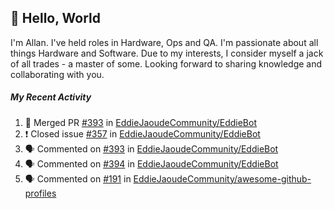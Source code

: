 ## :wave: Hello, World

I'm Allan. I've held roles in Hardware, Ops and QA. I'm passionate about all things Hardware and Software. Due to my interests, I consider myself a jack of all trades - a master of some. Looking forward to sharing knowledge and collaborating with you.

##### My Recent Activity
<!--START_SECTION:activity-->
1. 🎉 Merged PR [#393](https://github.com/EddieJaoudeCommunity/EddieBot/pull/393) in [EddieJaoudeCommunity/EddieBot](https://github.com/EddieJaoudeCommunity/EddieBot)
2. ❗️ Closed issue [#357](https://github.com/EddieJaoudeCommunity/EddieBot/issues/357) in [EddieJaoudeCommunity/EddieBot](https://github.com/EddieJaoudeCommunity/EddieBot)
3. 🗣 Commented on [#393](https://github.com/EddieJaoudeCommunity/EddieBot/issues/393) in [EddieJaoudeCommunity/EddieBot](https://github.com/EddieJaoudeCommunity/EddieBot)
4. 🗣 Commented on [#394](https://github.com/EddieJaoudeCommunity/EddieBot/issues/394) in [EddieJaoudeCommunity/EddieBot](https://github.com/EddieJaoudeCommunity/EddieBot)
5. 🗣 Commented on [#191](https://github.com/EddieJaoudeCommunity/awesome-github-profiles/issues/191) in [EddieJaoudeCommunity/awesome-github-profiles](https://github.com/EddieJaoudeCommunity/awesome-github-profiles)
<!--END_SECTION:activity-->

<!--
**AllanRegush/AllanRegush** is a ✨ _special_ ✨ repository because its `README.md` (this file) appears on your GitHub profile.

Here are some ideas to get you started:

- 🔭 I’m currently working on ...
- 🌱 I’m currently learning ...
- 👯 I’m looking to collaborate on ...
- 🤔 I’m looking for help with ...
- 💬 Ask me about ...
- 📫 How to reach me: ...
- 😄 Pronouns: ...
- ⚡ Fun fact: ...
-->
